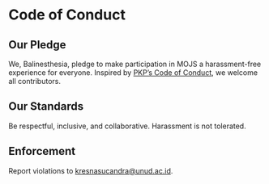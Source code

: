 # Code of Conduct
## Our Pledge
We, Balinesthesia, pledge to make participation in MOJS a harassment-free experience for everyone. Inspired by [PKP’s Code of Conduct](https://pkp.sfu.ca/code-of-conduct/), we welcome all contributors.
## Our Standards
Be respectful, inclusive, and collaborative. Harassment is not tolerated.
## Enforcement
Report violations to [kresnasucandra@unud.ac.id](mailto:kresnasucandra@unud.ac.id).

